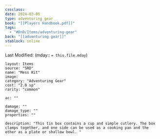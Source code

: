 ```yaml
---
cssclass: 
date: 2024-03-05
type: adventuring gear
book: "[[Players Handbook.pdf]]"
tags:
  - "#DnD/Items/adventuring-gear"
back: "[[adventuring gear]]"
stablock: inline
---
```

Last Modified: (mday:: `= this.file.mday`)


```statblock
layout: Items
source: "SRD"
name: "Mess Kit"
image: 
category: "Adventuring Gear"
cost: "2.0 sp"
rarity: "common"

ac: ""

damage: ""
damage_type: ""
properties: ""

description: "This tin box contains a cup and simple cutlery. The box clamps together, and one side can be used as a cooking pan and the other as a plate or shallow bowl. "
```